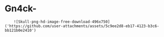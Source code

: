 # Gn4ck-

        ![Skull-png-hd-image-free-download-496x750]('https://github.com/user-attachments/assets/5c9ee2d8-eb17-4123-b3c6-bb121b0e2410')




































